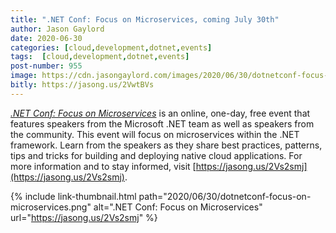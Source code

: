 ```yaml
---
title: ".NET Conf: Focus on Microservices, coming July 30th"
author: Jason Gaylord
date: 2020-06-30
categories: [cloud,development,dotnet,events]
tags:  [cloud,development,dotnet,events]
post-number: 955
image: https://cdn.jasongaylord.com/images/2020/06/30/dotnetconf-focus-on-microservices.png
bitly: https://jasong.us/2VwtBVs
---
```


[_.NET Conf: Focus on Microservices_](https://jasong.us/2Vs2smj) is an online, one-day, free event that features speakers from the Microsoft .NET team as well as speakers from the community. This event will focus on microservices within the .NET framework. Learn from the speakers as they share best practices, patterns, tips and tricks for building and deploying native cloud applications. For more information and to stay informed, visit [https://jasong.us/2Vs2smj](https://jasong.us/2Vs2smj).

{% include link-thumbnail.html path="2020/06/30/dotnetconf-focus-on-microservices.png" alt=".NET Conf: Focus on Microservices" url="https://jasong.us/2Vs2smj" %}